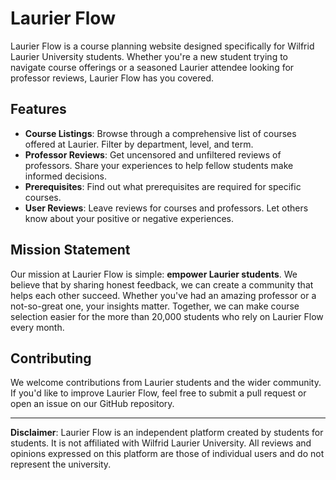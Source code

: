 # Laurier Flow

Laurier Flow is a course planning website designed specifically for Wilfrid Laurier University students. Whether you're a new student trying to navigate course offerings or a seasoned Laurier attendee looking for professor reviews, Laurier Flow has you covered.

## Features

- **Course Listings**: Browse through a comprehensive list of courses offered at Laurier. Filter by department, level, and term.
- **Professor Reviews**: Get uncensored and unfiltered reviews of professors. Share your experiences to help fellow students make informed decisions.
- **Prerequisites**: Find out what prerequisites are required for specific courses.
- **User Reviews**: Leave reviews for courses and professors. Let others know about your positive or negative experiences.

## Mission Statement

Our mission at Laurier Flow is simple: **empower Laurier students**. We believe that by sharing honest feedback, we can create a community that helps each other succeed. Whether you've had an amazing professor or a not-so-great one, your insights matter. Together, we can make course selection easier for the more than 20,000 students who rely on Laurier Flow every month.

## Contributing

We welcome contributions from Laurier students and the wider community. If you'd like to improve Laurier Flow, feel free to submit a pull request or open an issue on our GitHub repository.

---

**Disclaimer**: Laurier Flow is an independent platform created by students for students. It is not affiliated with Wilfrid Laurier University. All reviews and opinions expressed on this platform are those of individual users and do not represent the university.

